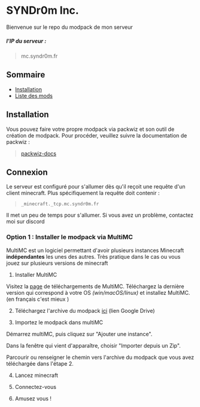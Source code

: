 # SYNDr0m Inc.

Bienvenue sur le repo du modpack de mon serveur

##### l'IP du serveur :

> mc.syndr0m.fr

## Sommaire

- [Installation](#Installation)
- [Liste des mods](#Mods)


## Installation

Vous pouvez faire votre propre modpack via packwiz et son outil de création de modpack. Pour procéder, veuillez suivre la documentation de packwiz :

> [packwiz-docs](https://packwiz.infra.link/tutorials/installing/packwiz-installer/)

## Connexion

Le serveur est configuré pour s'allumer dès qu'il reçoit une requête d'un client minecraft. Plus spécifiquement la requête doit contenir :

> `_minecraft._tcp.mc.syndr0m.fr`

Il met un peu de temps pour s'allumer. Si vous avez un problème, contactez moi sur discord


### Option 1 : Installer le modpack via MultiMC

MultiMC est un logiciel permettant d'avoir plusieurs instances Minecraft **indépendantes** les unes des autres. Très pratique dans le cas ou vous jouez sur plusieurs versions de minecraft

1. Installer MultiMC

Visitez la [page](https://multimc.org/#Download) de téléchargements de MultiMC. Téléchargez la dernière version qui correspond à votre OS *(win/macOS/linux)* et installez MultiMC. (en français c'est mieux )

2. Téléchargez l'archive du modpack [ici](https://drive.google.com/file/d/1pUHlt1nZWoH9IPM5-OqqSIjuDQu5RXfi/view?usp=share_link) (lien Google Drive)

3. Importez le modpack dans multiMC

Démarrez multiMC, puis cliquez sur "Ajouter une instance".

Dans la fenêtre qui vient d'apparaître, choisir "Importer depuis un Zip".

Parcourir ou renseigner le chemin vers l'archive du modpack que vous avez téléchargée dans l'étape 2.

4. Lancez minecraft

5. Connectez-vous

6. Amusez vous !

